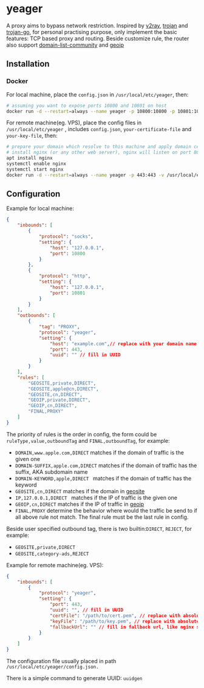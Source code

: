 # yeager

A proxy aims to bypass network restriction.  Inspired by [v2ray](https://github.com/v2fly/v2ray-core), [trojan](https://github.com/trojan-gfw/trojan) and [trojan-go](https://github.com/p4gefau1t/trojan-go), for personal practising purpose, only implement the basic features: TCP based proxy and routing. Beside customize rule, the  router also support [domain-list-community](https://github.com/v2fly/domain-list-community/tree/master/data) and [geoip](https://github.com/v2fly/geoip)

## Installation

### Docker
For local machine, place the `config.json` in `/usr/local/etc/yeager`, then:

```sh
# assuming you want to expose ports 10800 and 10801 on host
docker run -d --restart=always --name yeager -p 10800:10800 -p 10801:10801 -v /usr/local/etc/yeager:/usr/local/etc/yeager en180706/yeager
```

For remote machine(eg. VPS), place the config files in `/usr/local/etc/yeager` , includes `config.json`, `your-certificate-file` and `your-key-file`, then:

```sh
# prepare your domain which resolve to this machine and apply domain certificate.(eg. let's encrypt)
# install nginx (or any other web server), nginx will listen on port 80
apt install nginx
systemctl enable nginx
systemctl start nginx
docker run -d --restart=always --name yeager -p 443:443 -v /usr/local/etc/yeager:/usr/local/etc/yeager en180706/yeager
```

## Configuration

Example for local machine:

```json
{
    "inbounds": [
        {
            "protocol": "socks",
            "setting": {
                "host": "127.0.0.1",
                "port": 10800
            }
        },
        {
            "protocol": "http",
            "setting": {
                "host": "127.0.0.1",
                "port": 10801
            }
        }
    ],
    "outbounds": [
        {
            "tag": "PROXY",
            "protocol": "yeager",
            "setting": {
                "host": "example.com",// replace with your domain name
                "port": 443,
                "uuid": "" // fill in UUID
            }
        }
    ],
    "rules": [
        "GEOSITE,private,DIRECT",
        "GEOSITE,apple@cn,DIRECT",
        "GEOSITE,cn,DIRECT",
        "GEOIP,private,DIRECT",
        "GEOIP,cn,DIRECT",
        "FINAL,PROXY"
    ]
}
```

The priority of rules is the order in config, the form could be `ruleType,value,outboundTag` and `FINAL,outboundTag`, for example:

- `DOMAIN,www.apple.com,DIRECT` matches if the domain of traffic is the given one
- `DOMAIN-SUFFIX,apple.com,DIRECT` matches if the domain of traffic has the suffix, AKA subdomain name
- `DOMAIN-KEYWORD,apple,DIRECT ` matches if the domain of traffic has the keyword
- `GEOSITE,cn,DIRECT` matches if the domain in [geosite](https://github.com/v2fly/domain-list-community/tree/master/data)
- `IP,127.0.0.1,DIRECT ` matches if the IP of traffic is the given one
- `GEOIP,cn,DIRECT` matches if the IP of traffic in [geoip](https://github.com/v2fly/geoip)
- `FINAL,PROXY` determine the behavior where would the traffic be send to if all above rule not match. The final rule must be the last rule in config.

Beside user specified outbound tag, there is two builtin:`DIRECT`, `REJECT`, for example:

- `GEOSITE,private,DIRECT` 
- `GEOSITE,category-ads,REJECT` 

Example for remote machine(eg. VPS):

```json
{
    "inbounds": [
        {
            "protocol": "yeager",
            "setting": {
                "port": 443,
                "uuid": "", // fill in UUID
                "certFile": "/path/to/cert.pem", // replace with absolute path of certificate
                "keyFile": "/path/to/key.pem", // replace with absolute path of key
                "fallbackUrl": "" // fill in fallback url, like nginx server
            }
        }
    ]
}
```

The configuration file usually placed in path `/usr/local/etc/yeager/config.json.`

There is a simple command to generate UUID: `uuidgen`

